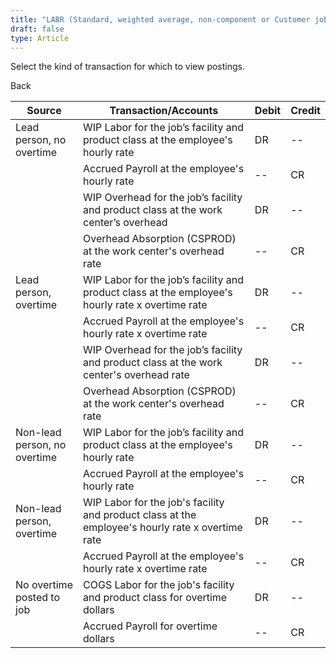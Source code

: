 ```yaml
---
title: "LABR (Standard, weighted average, non-component or Customer jobs)"
draft: false
type: Article
---
```


Select the kind of transaction for which to view postings. 

Back

| Source                       | Transaction/Accounts                                                                             | Debit | Credit |
|------------------------------|--------------------------------------------------------------------------------------------------|-------|--------|
| Lead person, no overtime     | WIP Labor for the job’s facility and product class at the employee's hourly rate                 | DR    | --     |
|                              | Accrued Payroll at the employee's hourly rate                                                    | --    | CR     |
|                              | WIP Overhead for the job’s facility and product class at the work center’s overhead              | DR    | --     |
|                              | Overhead Absorption (CSPROD) at the work center's overhead rate                                  | --    | CR     |
| Lead person, overtime        | WIP Labor for the job’s facility and product class at the employee's hourly rate x overtime rate | DR    | --     |
|                              | Accrued Payroll at the employee's hourly rate x overtime rate                                    | --    | CR     |
|                              | WIP Overhead for the job’s facility and product class at the work center's overhead rate         | DR    | --     |
|                              | Overhead Absorption (CSPROD) at the work center's overhead rate                                  | --    | CR     |
| Non-lead person, no overtime | WIP Labor for the job’s facility and product class at the employee's hourly rate                 | DR    | --     |
|                              | Accrued Payroll at the employee's hourly rate                                                    | --    | CR     |
| Non-lead person, overtime    | WIP Labor for the job's facility and product class at the employee's hourly rate x overtime rate | DR    | --     |
|                              | Accrued Payroll at the employee's hourly rate x overtime rate                                    | --    | CR     |
| No overtime posted to job    | COGS Labor for the job's facility and product class for overtime dollars                         | DR    | --     |
|                              | Accrued Payroll for overtime dollars                                                             | --    | CR     |